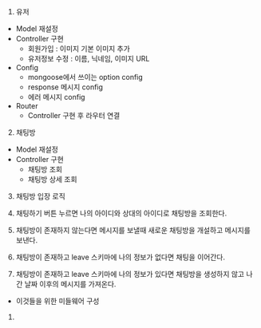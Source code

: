 1. 유저

- Model 재설정
- Controller 구현
  - 회원가입 : 이미지 기본 이미지 추가
  - 유저정보 수정 : 이름, 닉네임, 이미지 URL
- Config
  - mongoose에서 쓰이는 option config
  - response 메시지 config
  - 에러 메시지 config
- Router
  - Controller 구현 후 라우터 연결

2. 채팅방

- Model 재설정
- Controller 구현
  - 채팅방 조회
  - 채팅방 상세 조회

3. 채팅방 입장 로직

1. 채팅하기 버튼 누르면 나의 아이디와 상대의 아이디로 채팅방을 조회한다.
1. 채팅방이 존재하지 않는다면 메시지를 보낼때 새로운 채팅방을 개설하고 메시지를 보낸다.
1. 채팅방이 존재하고 leave 스키마에 나의 정보가 없다면 채팅을 이어간다.
1. 채팅방이 존재하고 leave 스키마에 나의 정보가 있다면 채팅방을 생성하지 않고 나간 날짜 이후의 메시지를 가져온다.

- 이것들을 위한 미들웨어 구성

1.
